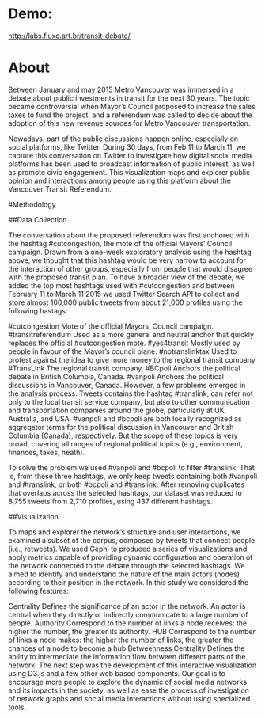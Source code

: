 # Demo:
http://labs.fluxo.art.br/transit-debate/

# About
Between January and may 2015 Metro Vancouver was immersed in a debate about public investments in transit for the next 30 years. The topic became controversial when Mayor’s Council proposed to increase the sales taxes to fund the project, and a referendum was called to decide about the adoption of this new revenue sources for Metro Vancouver transportation.

Nowadays, part of the public discussions happen online, especially on social platforms, like Twitter. During 30 days, from Feb 11 to March 11, we capture this conversation on Twitter to investigate how digital social media platforms has been used to broadcast information of public interest, as well as promote civic engagement. This visualization maps and explorer public opinion and interactions among people using this platform about the Vancouver Transit Referendum.

#Methodology

##Data Collection

The conversation about the proposed referendum was first anchored with the hashtag #cutcongestion, the mote of the official Mayors’ Council campaign. Drawn from a one-week exploratory analysis using the hashtag above, we thought that this hashtag would be very narrow to account for the interaction of other groups, especially from people that would disagree with the proposed transit plan. To have a broader view of the debate, we added the top most hashtags used with #cutcongestion and between February 11 to March 11 2015 we used Twitter Search API to collect and store almost 100,000 public tweets from about 21,000 profiles using the following hastags:

#cutcongestion
Mote of the official Mayors’ Council campaign.
#transitreferendum
Used as a more general and neutral anchor that quickly replaces the official #cutcongestion mote.
#yes4transit
Mostly used by people in favour of the Mayor’s council plane.
#notranslinktax
Used to protest against the idea to give more money to the regional transit company.
#TransLink
The regional transit company.
#BCpoli
Anchors the political debate in British Columbia, Canada.
#vanpoli
Anchors the political discussions in Vancouver, Canada.
However, a few problems emerged in the analysis process. Tweets contains the hashtag #translink, can refer not only to the local transit service company, but also to other communication and transportation companies around the globe, particularly at UK, Australia, and USA. #vanpoli and #bcpoli are both locally recognized as aggregator terms for the political discussion in Vancouver and British Columbia (Canada), respectively. But the scope of these topics is very broad, covering all ranges of regional political topics (e.g., environment, finances, taxes, heath).

To solve the problem we used #vanpoli and #bcpoli to filter #translink. That is, from these three hashtags, we only keep tweets containing both #vanpoli and #translink, or both #bcpoli and #translink. After removing duplicates that overlaps across the selected hashtags, our dataset was reduced to 8,755 tweets from 2,710 profiles, using 437 different hashtags.

##Visualization

To maps and explorer the network’s structure and user interactions, we examined a subset of the corpus, composed by tweets that connect people (i.e., retweets). We used Gephi to produced a series of visualizations and apply metrics capable of providing dynamic configuration and operation of the network connected to the debate through the selected hashtags. We aimed to identify and understand the nature of the main actors (nodes) according to their position in the network. In this study we considered the following features:

Centrality
Defines the significance of an actor in the network. An actor is central when they directly or indirectly communicate to a large number of people.
Authority
Correspond to the number of links a node receives: the higher the number, the greater its authority.
HUB
Correspond to the number of links a node makes: the higher the number of links, the greater the chances of a node to become a hub
Betweenness Centrality
Defines the ability to intermediate the information flow between different parts of the network.
The next step was the development of this interactive visualization using D3.js and a few other web based components. Our goal is to encourage more people to explore the dynamic of social media networks and its impacts in the society, as well as ease the process of investigation of network graphs and social media interactions without using specialized tools.
